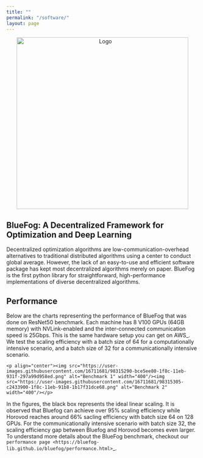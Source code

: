 ```yaml
---
title: ""
permalink: "/software/"
layout: page
---
```

 
<!-- ## MindOpt: An Industrial-Level  Optimization Solver Suite  [[Website]](https://solver.damo.alibaba.com/htmlpages/page#/)

MindOpt is an industrial-level solver suite for mathematical optimization problems. It is independently developed by Decision Intelligence Lab, Alibaba DAMO Academy. It provides linear, nonlinear, and integer programming solutions to users. MindOpt linear programming is among the fastest solvers worldwide.

[To be added] -->

<!-- [[Github]](https://github.com/Bluefog-Lib/bluefog) -->

 <p align="center"><img src="https://user-images.githubusercontent.com/65107588/82258821-62d66b80-990f-11ea-9393-bf5456af67e6.png" alt="Logo" width="450"/></p>

## BlueFog: A Decentralized Framework for Optimization and Deep Learning 

Decentralized optimization algorithms are low-communication-overhead alternatives to traditional distributed algorithms using a center to conduct global average. However, the lack of an easy-to-use and efficient software package has kept most decentralized algorithms merely on paper. BlueFog is the first python library for straightforward, high-performance implementations of diverse decentralized algorithms. 

Performance
-----------

Below are the charts representing the performance of BlueFog that was done on ResNet50 benchmark. Each machine has 8 V100 GPUs (64GB memory) with NVLink-enabled and the inter-connected communication speed is 25Gbps. This is the same hardware setup you can get on AWS_. We test the scaling efficiency with a batch size of 64 for a computationally intensive scenario, and a batch size of 32 for a communicationally intensive scenario.


<!-- .. raw:: html -->

    <p align="center"><img src="https://user-images.githubusercontent.com/16711681/98315290-bce5ee80-1f8c-11eb-931f-297a99d958ed.png" alt="Benchmark 1" width="400"/><img src="https://user-images.githubusercontent.com/16711681/98315305-c2433900-1f8c-11eb-91b8-1b17f31dce68.png" alt="Benchmark 2" width="400"/></p>


In the figures, the black box represents the ideal linear scaling. It is observed that Bluefog can achieve over 95% scaling efficiency while Horovod reaches around 66% sacling efficiency with batch size 64 on 128 GPUs. For the communicationally intensive scenario with batch size 32, the scaling efficiency gap between Bluefog and Horovod becomes even larger. To 
understand more details about the BlueFog benchmark, checkout our `performance page <https://bluefog-lib.github.io/bluefog/performance.html>`_.

<!-- It is open source at \url{https://github.com/Bluefog-Lib}. BlueFog was invited to give keynote lectures in the US East Coast Optimization Meeting 2021 and China Symposium on Machine Learning 2020.  -->
